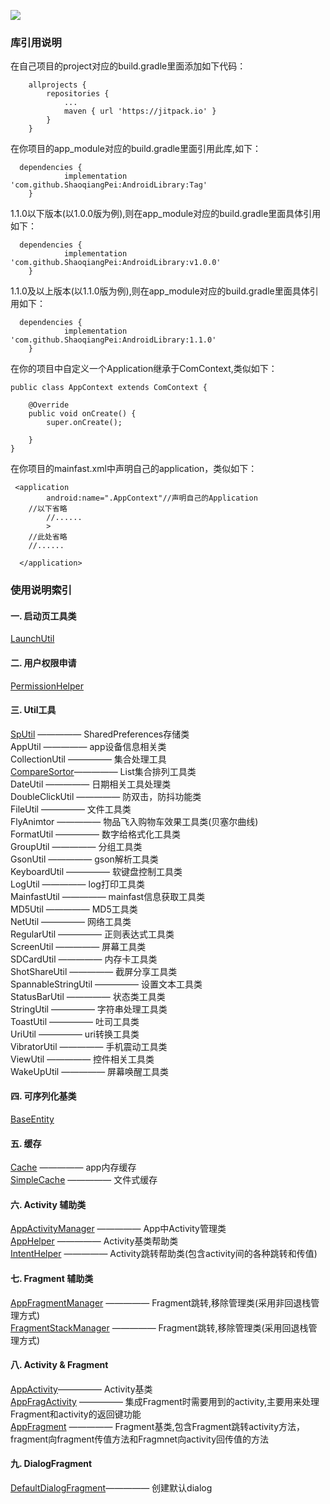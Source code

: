 [![](https://jitpack.io/v/ShaoqiangPei/AndroidLibrary.svg)](https://jitpack.io/#ShaoqiangPei/AndroidLibrary)

### 库引用说明
在自己项目的project对应的build.gradle里面添加如下代码：
```
	allprojects {
		repositories {
			...
			maven { url 'https://jitpack.io' }
		}
	}
```
在你项目的app_module对应的build.gradle里面引用此库,如下：
```
  dependencies {
	        implementation 'com.github.ShaoqiangPei:AndroidLibrary:Tag'
	}
```
1.1.0以下版本(以1.0.0版为例),则在app_module对应的build.gradle里面具体引用如下：
```
  dependencies {
	        implementation 'com.github.ShaoqiangPei:AndroidLibrary:v1.0.0'
	}
```
1.1.0及以上版本(以1.1.0版为例),则在app_module对应的build.gradle里面具体引用如下：
```
  dependencies {
	        implementation 'com.github.ShaoqiangPei:AndroidLibrary:1.1.0'
	}
```
在你的项目中自定义一个Application继承于ComContext,类似如下：
```
public class AppContext extends ComContext {

    @Override
    public void onCreate() {
        super.onCreate();

    }
}
```
在你项目的mainfast.xml中声明自己的application，类似如下：
```
 <application
        android:name=".AppContext"//声明自己的Application
	//以下省略
        //......
        >
    //此处省略
    //......

  </application>
```
### 使用说明索引
#### 一. 启动页工具类  
[LaunchUtil](https://github.com/ShaoqiangPei/AndroidLibrary/blob/master/read/LaunchUtil%E4%BD%BF%E7%94%A8%E8%AF%B4%E6%98%8E.md
)
#### 二. 用户权限申请  
[PermissionHelper](https://github.com/ShaoqiangPei/AndroidLibrary/blob/master/read/PermissionHelper%E4%BD%BF%E7%94%A8%E8%AF%B4%E6%98%8E.md
)
#### 三. Util工具  
[SpUtil](https://github.com/ShaoqiangPei/AndroidLibrary/blob/master/read/SpUtil%E4%BD%BF%E7%94%A8%E8%AF%B4%E6%98%8E.md)                  ————— SharedPreferences存储类  
AppUtil ————— app设备信息相关类  
CollectionUtil ————— 集合处理工具  
[CompareSortor](https://github.com/ShaoqiangPei/AndroidLibrary/blob/master/read/CompareSortor%E4%BD%BF%E7%94%A8%E8%AF%B4%E6%98%8E.md)————— List集合排列工具类  
DateUtil ————— 日期相关工具处理类  
DoubleClickUtil ————— 防双击，防抖功能类  
FileUtil ————— 文件工具类  
FlyAnimtor ————— 物品飞入购物车效果工具类(贝塞尔曲线)  
FormatUtil ————— 数字给格式化工具类  
GroupUtil ————— 分组工具类  
GsonUtil ————— gson解析工具类  
KeyboardUtil ————— 软键盘控制工具类  
LogUtil ————— log打印工具类  
MainfastUtil ————— mainfast信息获取工具类  
MD5Util ————— MD5工具类  
NetUtil ————— 网络工具类  
RegularUtil ————— 正则表达式工具类  
ScreenUtil ————— 屏幕工具类  
SDCardUtil ————— 内存卡工具类  
ShotShareUtil ————— 截屏分享工具类  
SpannableStringUtil ————— 设置文本工具类  
StatusBarUtil ————— 状态类工具类  
StringUtil ————— 字符串处理工具类  
ToastUtil ————— 吐司工具类  
UriUtil ————— uri转换工具类  
VibratorUtil ————— 手机震动工具类  
ViewUtil ————— 控件相关工具类  
WakeUpUtil ————— 屏幕唤醒工具类  
#### 四. 可序列化基类
[BaseEntity](https://github.com/ShaoqiangPei/AndroidLibrary/blob/master/read/BaseEntity%E4%BD%BF%E7%94%A8%E8%AF%B4%E6%98%8E.md)
#### 五. 缓存
[Cache](https://github.com/ShaoqiangPei/AndroidLibrary/blob/master/read/Cache%E4%BD%BF%E7%94%A8%E8%AF%B4%E6%98%8E.md) ————— app内存缓存  
[SimpleCache](https://github.com/ShaoqiangPei/AndroidLibrary/blob/master/read/SimpleCache%E4%BD%BF%E7%94%A8%E8%AF%B4%E6%98%8E.md) ————— 文件式缓存 
#### 六. Activity 辅助类
[AppActivityManager](https://github.com/ShaoqiangPei/AndroidLibrary/blob/master/read/AppActivityManager%E4%BD%BF%E7%94%A8%E8%AF%B4%E6%98%8E.md
) ————— App中Activity管理类  
[AppHelper](https://github.com/ShaoqiangPei/AndroidLibrary/blob/master/read/AppHelper%E4%BD%BF%E7%94%A8%E8%AF%B4%E6%98%8E.md
) ————— Activity基类帮助类  
[IntentHelper](https://github.com/ShaoqiangPei/AndroidLibrary/blob/master/read/IntentHelper%E4%BD%BF%E7%94%A8%E8%AF%B4%E6%98%8E.md
) ————— Activity跳转帮助类(包含activity间的各种跳转和传值)  
#### 七. Fragment 辅助类  
[AppFragmentManager](https://github.com/ShaoqiangPei/AndroidLibrary/blob/master/read/AppFragmentManager%E4%BD%BF%E7%94%A8%E8%AF%B4%E6%98%8E.md) ————— Fragment跳转,移除管理类(采用非回退栈管理方式)  
[FragmentStackManager](https://github.com/ShaoqiangPei/AndroidLibrary/blob/master/read/FragmentStackManager%E4%BD%BF%E7%94%A8%E8%AF%B4%E6%98%8E.md) ————— Fragment跳转,移除管理类(采用回退栈管理方式) 
#### 八. Activity & Fragment
[AppActivity](https://github.com/ShaoqiangPei/AndroidLibrary/blob/master/read/AppActivity%E4%BD%BF%E7%94%A8%E8%AF%B4%E6%98%8E.md
)————— Activity基类  
[AppFragActivity](https://github.com/ShaoqiangPei/AndroidLibrary/blob/master/read/AppFragActivity%E4%BD%BF%E7%94%A8%E8%AF%B4%E6%98%8E.md) ————— 集成Fragment时需要用到的activity,主要用来处理Fragment和activity的返回键功能  
[AppFragment](https://github.com/ShaoqiangPei/AndroidLibrary/blob/master/read/AppFragment%E4%BD%BF%E7%94%A8%E8%AF%B4%E6%98%8E.md) ————— Fragment基类,包含Fragment跳转activity方法，fragment向fragment传值方法和Fragmnet向activity回传值的方法  
#### 九. DialogFragment  
[DefaultDialogFragment](https://github.com/ShaoqiangPei/AndroidLibrary/blob/master/read/DefaultDialogFragment%E4%BD%BF%E7%94%A8%E8%AF%B4%E6%98%8E.md
)————— 创建默认dialog



